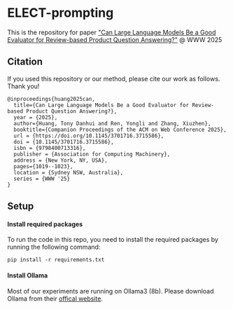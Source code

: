 # ELECT-prompting

This is the repository for paper ["Can Large Language Models Be a Good Evaluator for Review-based Product Question Answering?"](https://dl.acm.org/doi/10.1145/3701716.3715586) @ WWW 2025

## Citation

If you used this repository or our method, please cite our work as follows. Thank you!

```
@inproceedings{huang2025can,
  title={Can Large Language Models Be a Good Evaluator for Review-based Product Question Answering?},
  year = {2025},
  author={Huang, Tony Danhui and Ren, Yongli and Zhang, Xiuzhen},
  booktitle={Companion Proceedings of the ACM on Web Conference 2025},
  url = {https://doi.org/10.1145/3701716.3715586},
  doi = {10.1145/3701716.3715586},
  isbn = {9798400713316},
  publisher = {Association for Computing Machinery},
  address = {New York, NY, USA},
  pages={1019--1023},
  location = {Sydney NSW, Australia},
  series = {WWW '25}
}
```

## Setup

#### Install required packages
To run the code in this repo, you need to install the required packages by running the following command:
```
pip install -r requirements.txt
```

#### Install Ollama

Most of our experiments are running on Ollama3 (8b). Please download Ollama from their [offical website](https://ollama.com/download). 

